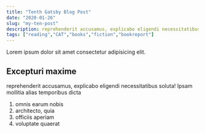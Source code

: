 ```yaml
---
title: "Tenth Gatsby Blog Post"
date: "2020-01-26"
slug: "my-ten-post"
description: reprehenderit accusamus, explicabo eligendi necessitatibus soluta! Ipsam mollitia alias temporibus dicta
tags: ["reading","CAT","books","fiction","bookreport"]
---
```


Lorem ipsum dolor sit amet consectetur adipisicing elit.

## Excepturi maxime

reprehenderit accusamus, explicabo eligendi necessitatibus soluta! Ipsam mollitia alias temporibus dicta

1. omnis earum nobis
2. architecto, quia
3. officiis aperiam
4. voluptate quaerat